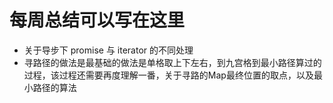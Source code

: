 # 每周总结可以写在这里
- 关于导步下 promise 与 iterator 的不同处理
- 寻路径的做法是最基础的做法是单格取上下左右，到九宫格到最小路径算过的过程，该过程还需要再度理解一番，关于寻路的Map最终位置的取点，以及最小路径的算法